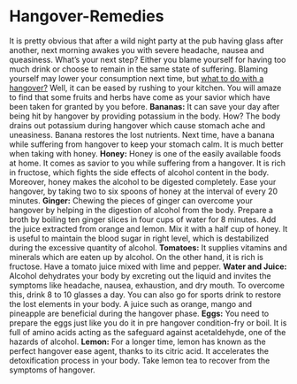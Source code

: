# Hangover-Remedies
It is pretty obvious that after a wild night party at the pub having glass after another, next morning awakes you with severe headache, nausea and queasiness. What’s your next step? Either you blame yourself for having too much drink or choose to remain in the same state of suffering. Blaming yourself may lower your consumption next time, but <a href="http://www.livingaficionado.com/health-fitness/health/">what to do with a hangover?</a> Well, it can be eased by rushing to your kitchen. You will amaze to find that some fruits and herbs have come as your savior which have been taken for granted by you before.
<b>Bananas:</b>
It can save your day after being hit by hangover by providing potassium in the body. How? The body drains out potassium during hangover which cause stomach ache and uneasiness. Banana restores the lost nutrients. Next time, have a banana while suffering from hangover to keep your stomach calm. It is much better when taking with honey.
<b>Honey:</b>
Honey is one of the easily available foods at home. It comes as savior to you while suffering from a hangover. It is rich in fructose, which fights the side effects of alcohol content in the body. Moreover, honey makes the alcohol to be digested completely. Ease your hangover, by taking two to six spoons of honey at the interval of every 20 minutes.
<b>Ginger:</b>
Chewing the pieces of ginger can overcome your hangover by helping in the digestion of alcohol from the body. Prepare a broth by boiling ten ginger slices in four cups of water for 8 minutes. Add the juice extracted from orange and lemon. Mix it with a half cup of honey. It is useful to maintain the blood sugar in right level, which is destabilized during the excessive quantity of alcohol.
<b>Tomatoes:</b>
It supplies vitamins and minerals which are eaten up by alcohol. On the other hand, it is rich is fructose. Have a tomato juice mixed with lime and pepper.
<b>Water and Juice:</b>
Alcohol dehydrates your body by excreting out the liquid and invites the symptoms like headache, nausea, exhaustion, and dry mouth. To overcome this, drink 8 to 10 glasses a day. You can also go for sports drink to restore the lost elements in your body. A juice such as orange, mango and pineapple are beneficial during the hangover phase.
<b>Eggs:</b>
You need to prepare the eggs just like you do it in pre hangover condition-fry or boil. It is full of amino acids acting as the safeguard against acetaldehyde, one of the hazards of alcohol.
<b>Lemon:</b>
For a longer time, lemon has known as the perfect hangover ease agent, thanks to its citric acid. It accelerates the detoxification process in your body. Take lemon tea to recover from the symptoms of hangover.
